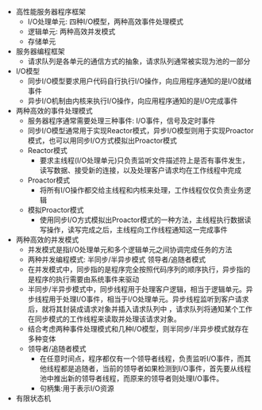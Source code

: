 - 高性能服务器程序框架
  - I/O处理单元: 四种I/O模型，两种高效事件处理模式
  - 逻辑单元: 两种高效并发模式
  - 存储单元
- 服务器编程框架
  - 请求队列是各单元的通信方式的抽象，请求队列通常被实现为池的一部分
- I/O模型
  - 同步I/O模型要求用户代码自行执行I/O操作，向应用程序通知的是I/O就绪事件
  - 异步I/O机制由内核来执行I/O操作，向应用程序通知的是I/O完成事件
- 两种高效的事件处理模式
  - 服务器程序通常需要处理三种事件: I/O事件，信号及定时事件
  - 同步I/O模型通常用于实现Reactor模式，异步I/O模型则用于实现Proactor模式，也可以用同步I/O方式模拟出Proactor模式
  - Reactor模式
    - 要求主线程(I/O处理单元)只负责监听文件描述符上是否有事件发生，读写数据、接受新的连接，以及处理客户请求均在工作线程中完成
  - Proactor模式
    - 将所有I/O操作都交给主线程和内核来处理，工作线程仅仅负责业务逻辑
  - 模拟Proactor模式
    - 使用同步I/O方式模拟出Proactor模式的一种方法，主线程执行数据读写操作，读写完成之后，主线程向工作线程通知这一完成事件
- 两种高效的并发模式
  - 并发模式是指I/O处理单元和多个逻辑单元之间协调完成任务的方法
  - 两种并发编程模式: 半同步/半异步模式  领导者/追随者模式
  - 在并发模式中，同步指的是程序完全按照代码序列的顺序执行，异步指的是程序的执行需要由系统事件来驱动
  - 半同步/半异步模式中，同步线程用于处理客户逻辑，相当于逻辑单元。异步线程用于处理I/O事件，相当于I/O处理单元。异步线程监听到客户请求后，就将其封装成请求对象并插入请求队列中
，请求队列将通知某个工作在同步模式的工作线程来读取并处理该请求对象。
  - 结合考虑两种事件处理模式和几种I/O模型，则半同步/半异步模式就存在多种变体
  - 领导者/追随者模式
    - 在任意时间点，程序都仅有一个领导者线程，负责监听I/O事件，而其他线程都是追随者，当前的领导者如果检测到I/O事件，首先要从线程池中推出新的领导者线程，而原来的领导者则处理I/O事件。
    - 句柄集:用于表示I/O资源
- 有限状态机
